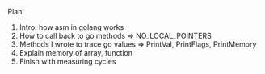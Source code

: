 

Plan: 

1. Intro: how asm in golang works
2. How to call back to go methods => NO_LOCAL_POINTERS
3. Methods I wrote to trace go values => PrintVal, PrintFlags, PrintMemory
4. Explain memory of array, function
5. Finish with measuring cycles 